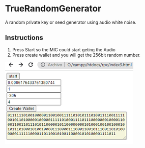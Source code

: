# TrueRandomGenerator
A random private key or seed generator using audio white noise.

## Instructions

1) Press Start so the MIC could start geting the Audio
2) Press create wallet and you will get the 256bit random number.

![](picture.png)
